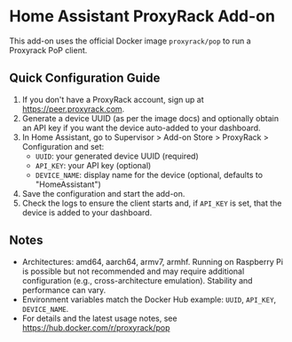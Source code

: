 # Home Assistant ProxyRack Add-on

This add-on uses the official Docker image `proxyrack/pop` to run a Proxyrack PoP client.

## Quick Configuration Guide

1. If you don't have a ProxyRack account, sign up at https://peer.proxyrack.com.
2. Generate a device UUID (as per the image docs) and optionally obtain an API key if you want the device auto-added to your dashboard.
3. In Home Assistant, go to Supervisor > Add-on Store > ProxyRack > Configuration and set:
   - `UUID`: your generated device UUID (required)
   - `API_KEY`: your API key (optional)
   - `DEVICE_NAME`: display name for the device (optional, defaults to "HomeAssistant")
4. Save the configuration and start the add-on.
5. Check the logs to ensure the client starts and, if `API_KEY` is set, that the device is added to your dashboard.

## Notes

- Architectures: amd64, aarch64, armv7, armhf. Running on Raspberry Pi is possible but not recommended and may require additional configuration (e.g., cross-architecture emulation). Stability and performance can vary.
- Environment variables match the Docker Hub example: `UUID`, `API_KEY`, `DEVICE_NAME`.
- For details and the latest usage notes, see https://hub.docker.com/r/proxyrack/pop
